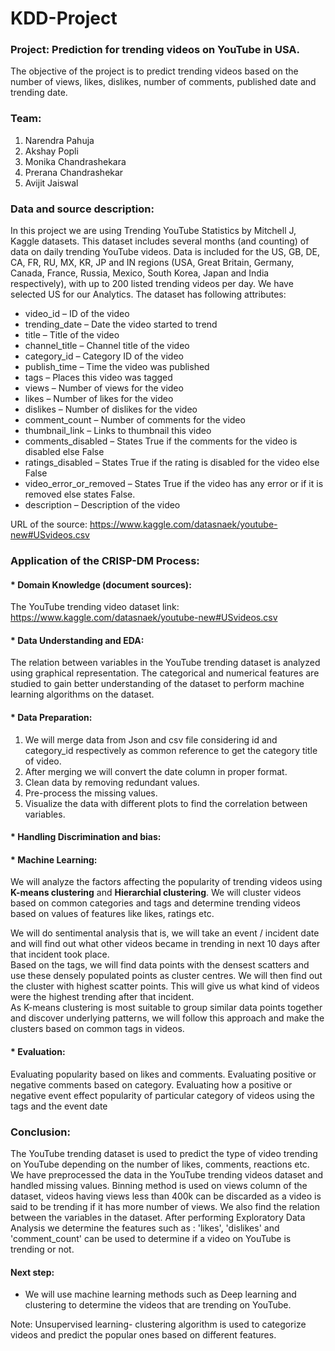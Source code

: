 # KDD-Project

### Project: Prediction for trending videos on YouTube in USA.
The objective of the project is to predict trending videos based on the number of views, likes, dislikes, number of comments, published date and trending date. 

### Team:
1. Narendra Pahuja
2. Akshay Popli
3. Monika Chandrashekara
4. Prerana Chandrashekar
5. Avijit Jaiswal

### Data and source description:
In this project we are using Trending YouTube Statistics by Mitchell J, Kaggle datasets. 
This dataset includes several months (and counting) of data on daily trending YouTube videos. Data is included for the US, GB, DE, CA, FR, RU, MX, KR, JP and IN regions (USA, Great Britain, Germany, Canada, France, Russia, Mexico, South Korea, Japan and India respectively), with up to 200 listed trending videos per day. We have selected US for our Analytics.
The dataset has following attributes:
* video_id – ID of the video
* trending_date – Date the video started to trend
* title – Title of the video 
* channel_title – Channel title of the video
* category_id – Category ID of the video 
* publish_time – Time the video was published
* tags – Places this video was tagged
* views – Number of views for the video
* likes – Number of likes for the video
* dislikes – Number of dislikes for the video
* comment_count – Number of comments for the video
* thumbnail_link – Links to thumbnail this video
* comments_disabled – States True if the comments for the video is disabled else False
* ratings_disabled – States True if the rating is disabled for the video else False
* video_error_or_removed – States True if the video has any error or if it is removed else states False.
* description – Description of the video

URL of the source: https://www.kaggle.com/datasnaek/youtube-new#USvideos.csv

### Application of the CRISP-DM Process: 

#### * Domain Knowledge (document sources):
The YouTube trending video dataset link: https://www.kaggle.com/datasnaek/youtube-new#USvideos.csv

#### * Data Understanding and EDA:
The relation between variables in the YouTube trending dataset is analyzed using graphical representation. The categorical and numerical features are studied to gain better understanding of the dataset to perform machine learning algorithms on the dataset.

#### * Data Preparation:
1. We will merge data from Json and csv file considering id and category_id respectively as common reference to get the category title of video.
2. After merging we will convert the date column in proper format.
3. Clean data by removing redundant values.
4. Pre-process the missing values.
5. Visualize the data with different plots to find the correlation between variables.

#### * Handling Discrimination and bias:


#### * Machine Learning:
We will analyze the factors affecting the popularity of trending videos using <b>K-means clustering</b> and <b>Hierarchial clustering</b>. We will cluster videos based on common categories and tags and determine trending videos based on values of features like likes, ratings etc.

We will do sentimental analysis that is, we will take an event / incident date and will find out what other videos became in trending in next 10 days after that incident took place. <br>Based on the tags, we will find data points with the densest scatters and use these densely populated points as cluster centres. We will then find out the cluster with highest scatter points. This will give us what kind of videos were the highest trending after that incident. <br>As K-means clustering is most suitable to group similar data points together and discover underlying patterns, we will follow this approach and make the clusters based on common tags in videos.

#### * Evaluation:
Evaluating popularity based on likes and comments.
Evaluating positive or negative comments based on category. 
Evaluating how a positive or negative event effect popularity of particular category of videos using the tags and the event date  

### Conclusion:
The YouTube trending dataset is used to predict the type of video trending on YouTube depending on the number of likes, comments, reactions etc. 
We have preprocessed the data in the YouTube trending videos dataset and handled missing values. Binning method is used on views column of the dataset, videos having views less than 400k can be discarded as a video is said to be trending if it has more number of views. We also find the relation between the variables in the dataset. After performing Exploratory Data Analysis we determine the features such as : 'likes', 'dislikes' and 'comment_count' can be used to determine if a video on YouTube is trending or not.

#### Next step:
* We will use machine learning methods such as Deep learning and clustering to determine the videos that are trending on YouTube.


Note: Unsupervised learning- clustering algorithm is used to categorize videos and predict the popular ones based on different features.
